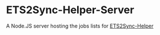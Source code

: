 # ETS2Sync-Helper-Server

A Node.JS server hosting the jobs lists for [ETS2Sync-Helper](https://github.com/Inklay/ETS2Sync-Helper)
